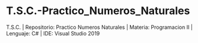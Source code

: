 # T.S.C.-Practico_Numeros_Naturales
T.S.C. | Repositorio: Practico Numeros Naturales | Materia: Programacion II | Lenguaje: C# | IDE:  Visual Studio 2019
